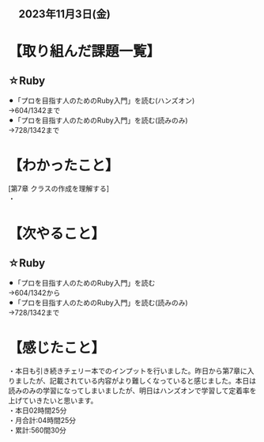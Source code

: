 ## 　2023年11月3日(金)
# 【取り組んだ課題一覧】
## ☆Ruby
⚫︎「プロを目指す人のためのRuby入門」を読む(ハンズオン)<br>
→604/1342まで<br>
⚫︎「プロを目指す人のためのRuby入門」を読む(読みのみ)<br>
→728/1342まで<br>
# 【わかったこと】
[第7章 クラスの作成を理解する]<br>
・<br>
# 【次やること】
## ☆Ruby
⚫︎「プロを目指す人のためのRuby入門」を読む<br>
→604/1342から<br>
⚫︎「プロを目指す人のためのRuby入門」を読む(読みのみ)<br>
→728/1342まで<br>
# 【感じたこと】
・本日も引き続きチェリー本でのインプットを行いました。昨日から第7章に入りましたが、記載されている内容がより難しくなっていると感じました。本日は読みのみの学習になってしまいましたが、明日はハンズオンで学習して定着率を上げていきたいと思います。<br>
・本日02時間25分<br>
・月合計:04時間25分<br>
・累計:560間30分<br>
